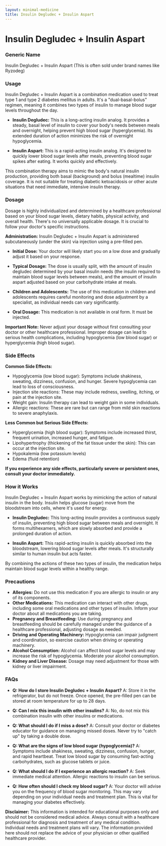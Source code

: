 ```yaml
---
layout: minimal-medicine
title: Insulin Degludec + Insulin Aspart
---
```


# Insulin Degludec + Insulin Aspart
### Generic Name
Insulin Degludec + Insulin Aspart (This is often sold under brand names like Ryzodeg)


### Usage

Insulin Degludec + Insulin Aspart is a combination medication used to treat type 1 and type 2 diabetes mellitus in adults.  It's a "dual-basal-bolus" regimen, meaning it combines two types of insulin to manage blood sugar levels throughout the day.  

* **Insulin Degludec:** This is a long-acting insulin analog.  It provides a steady, basal level of insulin to cover your body's needs between meals and overnight, helping prevent high blood sugar (hyperglycemia). Its extended duration of action minimizes the risk of overnight hypoglycemia.

* **Insulin Aspart:** This is a rapid-acting insulin analog.  It's designed to quickly lower blood sugar levels after meals, preventing blood sugar spikes after eating. It works quickly and effectively.


This combination therapy aims to mimic the body's natural insulin production, providing both basal (background) and bolus (mealtime) insulin coverage.  It is not suitable for treating diabetic ketoacidosis or other acute situations that need immediate, intensive insulin therapy.


### Dosage

Dosage is highly individualized and determined by a healthcare professional based on your blood sugar levels, dietary habits, physical activity, and overall health.  There's no universally applicable dosage.  It is crucial to follow your doctor's specific instructions.


**Administration:**  Insulin Degludec + Insulin Aspart is administered subcutaneously (under the skin) via injection using a pre-filled pen.  

* **Initial Dose:** Your doctor will likely start you on a low dose and gradually adjust it based on your response.

* **Typical Dosage:** The dose is usually split, with the amount of insulin degludec determined by your basal insulin needs (the insulin required to maintain blood sugar levels between meals), and the amount of insulin aspart adjusted based on your carbohydrate intake at meals.

* **Children and Adolescents:** The use of this medication in children and adolescents requires careful monitoring and dose adjustment by a specialist, as individual needs can vary significantly.  

* **Oral Dosage:** This medication is not available in oral form. It must be injected.


**Important Note:**  Never adjust your dosage without first consulting your doctor or other healthcare professional.  Improper dosage can lead to serious health complications, including hypoglycemia (low blood sugar) or hyperglycemia (high blood sugar).


### Side Effects

**Common Side Effects:**

* Hypoglycemia (low blood sugar): Symptoms include shakiness, sweating, dizziness, confusion, and hunger.  Severe hypoglycemia can lead to loss of consciousness.
* Injection site reactions:  These may include redness, swelling, itching, or pain at the injection site.
* Weight gain:  Insulin therapy can lead to weight gain in some individuals.
* Allergic reactions:  These are rare but can range from mild skin reactions to severe anaphylaxis.


**Less Common but Serious Side Effects:**

* Hyperglycemia (high blood sugar):  Symptoms include increased thirst, frequent urination, increased hunger, and fatigue.
* Lipohypertrophy (thickening of the fat tissue under the skin):  This can occur at the injection site.
* Hypokalemia (low potassium levels)
* Edema (fluid retention)


**If you experience any side effects, particularly severe or persistent ones, consult your doctor immediately.**


### How it Works

Insulin Degludec + Insulin Aspart works by mimicking the action of natural insulin in the body. Insulin helps glucose (sugar) move from the bloodstream into cells, where it's used for energy.

* **Insulin Degludec:** This long-acting insulin provides a continuous supply of insulin, preventing high blood sugar between meals and overnight. It forms multihexamers, which are slowly absorbed and provide a prolonged duration of action.

* **Insulin Aspart:** This rapid-acting insulin is quickly absorbed into the bloodstream, lowering blood sugar levels after meals. It's structurally similar to human insulin but acts faster.


By combining the actions of these two types of insulin, the medication helps maintain blood sugar levels within a healthy range.


### Precautions

* **Allergies:** Do not use this medication if you are allergic to insulin or any of its components.
* **Other Medications:** This medication can interact with other drugs, including some oral medications and other types of insulin.  Inform your doctor about all medications you are taking.
* **Pregnancy and Breastfeeding:**  Use during pregnancy and breastfeeding should be carefully managed under the guidance of a healthcare professional, adjusting dosage as needed.
* **Driving and Operating Machinery:** Hypoglycemia can impair judgment and coordination, so exercise caution when driving or operating machinery.
* **Alcohol Consumption:**  Alcohol can affect blood sugar levels and may increase the risk of hypoglycemia.  Moderate your alcohol consumption.
* **Kidney and Liver Disease:** Dosage may need adjustment for those with kidney or liver impairment.


### FAQs

* **Q: How do I store Insulin Degludec + Insulin Aspart?**  A: Store it in the refrigerator, but do not freeze.  Once opened, the pre-filled pen can be stored at room temperature for up to 28 days.

* **Q: Can I mix this insulin with other insulins?** A: No, do not mix this combination insulin with other insulins or medications.

* **Q: What should I do if I miss a dose?** A: Consult your doctor or diabetes educator for guidance on managing missed doses.  Never try to "catch up" by taking a double dose.

* **Q: What are the signs of low blood sugar (hypoglycemia)?** A: Symptoms include shakiness, sweating, dizziness, confusion, hunger, and rapid heartbeat.  Treat low blood sugar by consuming fast-acting carbohydrates, such as glucose tablets or juice.

* **Q: What should I do if I experience an allergic reaction?** A: Seek immediate medical attention.  Allergic reactions to insulin can be serious.

* **Q: How often should I check my blood sugar?** A: Your doctor will advise you on the frequency of blood sugar monitoring.  This may vary depending on your individual needs and treatment plan.  This is vital for managing your diabetes effectively.


**Disclaimer:** This information is intended for educational purposes only and should not be considered medical advice. Always consult with a healthcare professional for diagnosis and treatment of any medical condition.  Individual needs and treatment plans will vary.  The information provided here should not replace the advice of your physician or other qualified healthcare provider.

